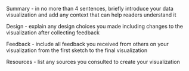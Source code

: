 Summary - in no more than 4 sentences, briefly introduce your data visualization and add any context that can help readers understand it

Design - explain any design choices you made including changes to the visualization after collecting feedback

Feedback - include all feedback you received from others on your visualization from the first sketch to the final visualization

Resources - list any sources you consulted to create your visualization